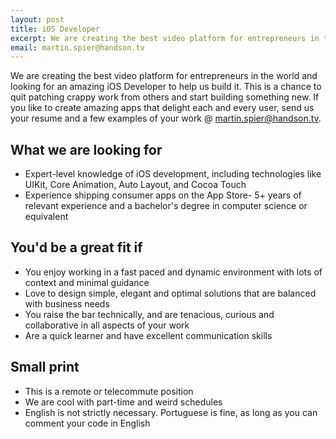```yaml
---
layout: post
title: iOS Developer
excerpt: We are creating the best video platform for entrepreneurs in the world and looking for an amazing iOS Developer to help us build it.
email: martin.spier@handson.tv
---
```


We are creating the best video platform for entrepreneurs in the world and looking for an amazing iOS Developer to help us build it. This is a chance to quit patching crappy work from others and start building something new. If you like to create amazing apps that delight each and every user, send us your resume and a few examples of your work @ [martin.spier@handson.tv](mailto:martin.spier@handson.tv).

## What we are looking for

* Expert-level knowledge of iOS development, including technologies like UIKit, Core Animation, Auto Layout, and Cocoa Touch
* Experience shipping consumer apps on the App Store- 5+ years of relevant experience and a bachelor's degree in computer science or equivalent

## You'd be a great fit if

* You enjoy working in a fast paced and dynamic environment with lots of context and minimal guidance
* Love to design simple, elegant and optimal solutions that are balanced with business needs
* You raise the bar technically, and are tenacious, curious and collaborative in all aspects of your work
* Are a quick learner and have excellent communication skills

## Small print

* This is a remote or telecommute position
* We are cool with part-time and weird schedules
* English is not strictly necessary. Portuguese is fine, as long as you can comment your code in English

